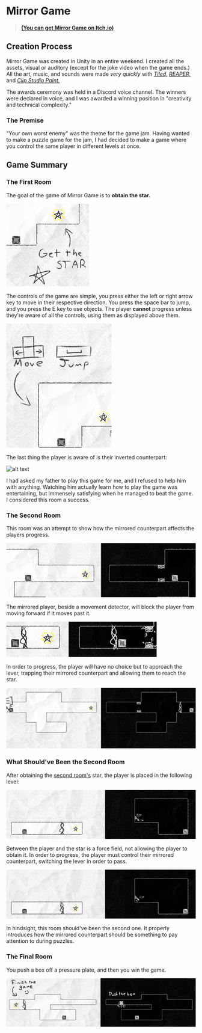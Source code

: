 # Mirror Game

> [**(You can get Mirror Game on Itch.io)**](https://woodensponge.itch.io/mirror-game)

## Creation Process

Mirror Game was created in Unity in an entire weekend. I created all the assets, visual or auditory (except for the joke video when the game ends.) All the art, music, and sounds were made *very quickly* with [*Tiled,*](https://www.mapeditor.org/) [*REAPER,*](https://www.reaper.fm/) and [*Clip Studio Paint.*](https://www.clipstudio.net/en/)

The awards ceremony was held in a Discord voice channel. The winners were declared in voice, and I was awarded a winning position in "creativity and technical complexity."

### The Premise

"Your own worst enemy" was the theme for the game jam. Having wanted to make a puzzle game for the jam, I had decided to make a game where you control the same player in different levels at once.

## Game Summary

### The First Room

The goal of the game of Mirror Game is to **obtain the star.**

![alt text](.md-media/image-1.png)

The controls of the game are simple, you press either the left or right arrow key to move in their respective direction. You press the space bar to jump, and you press the E key to use objects. The player **cannot** progress unless they're aware of all the controls, using them as displayed above them.

![alt text](.md-media/image-2.png)

The last thing the player is aware of is their inverted counterpart:

![alt text](../../.md-media/mg-first-room.gif)

I had asked my father to play this game for me, and I refused to help him with anything. Watching him actually learn how to play the game was entertaining, but immensely satisfying when he managed to beat the game. I considered this room a success.

### The Second Room

This room was an attempt to show how the mirrored counterpart affects the players progress.

![alt text](.md-media/image-3.png)

The mirrored player, beside a movement detector, will block the player from moving forward if it moves past it.

![alt text](.md-media/image-5.png)

In order to progress, the player will have no choice but to approach the lever, trapping their mirrored counterpart and allowing them to reach the star.

![alt text](.md-media/image-4.png)

### What Should've Been the Second Room

After obtaining the [second room's](#the-second-room) star, the player is placed in the following level:

![alt text](.md-media/image-6.png)

Between the player and the star is a force field, not allowing the player to obtain it. In order to progress, the player must control their mirrored counterpart, switching the lever in order to pass.

![solution-second-room](../../.md-media/mg-second-room.gif)

In hindsight, this room should've been the second one. It properly introduces how the mirrored counterpart should be something to pay attention to during puzzles.

### The Final Room

You push a box off a pressure plate, and then you win the game.

![alt](../../.md-media/mg-final-level.gif)